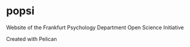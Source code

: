 # popsi
Website of the Frankfurt Psychology Department Open Science Initiative

Created with Pelican
